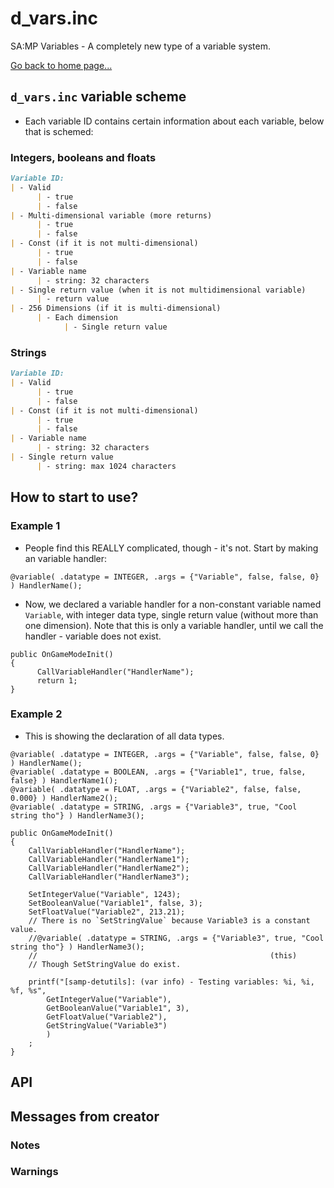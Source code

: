 # d_vars.inc
SA:MP Variables - A completely new type of a variable system.

[Go back to home page...](README.md)
## `d_vars.inc` variable scheme
- Each variable ID contains certain information about each variable, below that is schemed:
### Integers, booleans and floats
```md
Variable ID:
| - Valid
      | - true 
      | - false
| - Multi-dimensional variable (more returns)
      | - true
      | - false
| - Const (if it is not multi-dimensional)
      | - true
      | - false
| - Variable name
      | - string: 32 characters
| - Single return value (when it is not multidimensional variable)
      | - return value
| - 256 Dimensions (if it is multi-dimensional)
      | - Each dimension
            | - Single return value
```
### Strings
```md
Variable ID:
| - Valid
      | - true
      | - false
| - Const (if it is not multi-dimensional)
      | - true
      | - false
| - Variable name
      | - string: 32 characters
| - Single return value
      | - string: max 1024 characters
```
## How to start to use?
### Example 1
- People find this REALLY complicated, though - it's not. Start by making an variable handler:

```pawn
@variable( .datatype = INTEGER, .args = {"Variable", false, false, 0} ) HandlerName();
```
- Now, we declared a variable handler for a non-constant variable named `Variable`, with integer data type, single return value (without more than one dimension). Note that this is only a variable handler, until we call the handler - variable does not exist.

```pawn
public OnGameModeInit()
{
      CallVariableHandler("HandlerName");
      return 1;
}
```
### Example 2
- This is showing the declaration of all data types.

```pawn
@variable( .datatype = INTEGER, .args = {"Variable", false, false, 0} ) HandlerName();
@variable( .datatype = BOOLEAN, .args = {"Variable1", true, false, false} ) HandlerName1();
@variable( .datatype = FLOAT, .args = {"Variable2", false, false, 0.000} ) HandlerName2();
@variable( .datatype = STRING, .args = {"Variable3", true, "Cool string tho"} ) HandlerName3();

public OnGameModeInit()
{
    CallVariableHandler("HandlerName");
    CallVariableHandler("HandlerName1");
    CallVariableHandler("HandlerName2");
    CallVariableHandler("HandlerName3");

    SetIntegerValue("Variable", 1243);
    SetBooleanValue("Variable1", false, 3);
    SetFloatValue("Variable2", 213.21);
    // There is no `SetStringValue` because Variable3 is a constant value.
    //@variable( .datatype = STRING, .args = {"Variable3", true, "Cool string tho"} ) HandlerName3();
    //                                                    (this)
    // Though SetStringValue do exist.

    printf("[samp-detutils]: (var info) - Testing variables: %i, %i, %f, %s",
        GetIntegerValue("Variable"),
        GetBooleanValue("Variable1", 3),
        GetFloatValue("Variable2"),
        GetStringValue("Variable3")
        )
    ;
}
```
## API
## Messages from creator
### Notes
### Warnings
